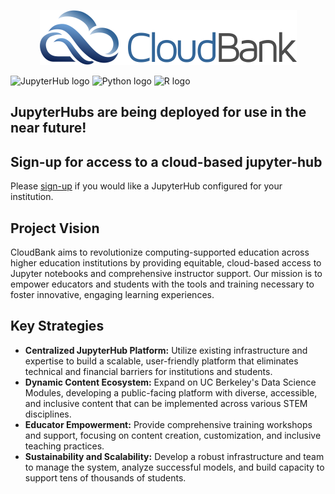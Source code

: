 <p align="center">
  <img src="assets/cloudbank.png" alt="CloudBank logo" />
</p>

![JupyterHub logo](./assets/jupyter.svg#jupyter)    ![Python logo](./assets/python.svg#python)    ![R logo](./assets/r-logo.png#R)  
## JupyterHubs are being deployed for use in the near future!

## Sign-up for access to a cloud-based jupyter-hub
Please <a target="_blank" href="https://docs.google.com/forms/d/1CP1Iz1EQZj5c9q8GNsZYPs2O3EsQe5vCZBjYxajvaHc/edit">sign-up</a> if you would like a JupyterHub configured for your
institution.


## Project Vision
CloudBank aims to revolutionize computing-supported education across higher education institutions by providing equitable, cloud-based access to Jupyter notebooks and comprehensive instructor support. Our mission is to empower educators and students with the tools and training necessary to foster innovative, engaging learning experiences.

## Key Strategies

- **Centralized JupyterHub Platform:** Utilize existing infrastructure and expertise to build a scalable, user-friendly platform that eliminates technical and financial barriers for institutions and students.
- **Dynamic Content Ecosystem:** Expand on UC Berkeley's Data Science Modules, developing a public-facing platform with diverse, accessible, and inclusive content that can be implemented across various STEM disciplines.
- **Educator Empowerment:** Provide comprehensive training workshops and support, focusing on content creation, customization, and inclusive teaching practices.
- **Sustainability and Scalability:** Develop a robust infrastructure and team to manage the system, analyze successful models, and build capacity to support tens of thousands of students.
